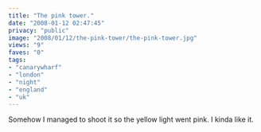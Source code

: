 ```yaml
---
title: "The pink tower."
date: "2008-01-12 02:47:45"
privacy: "public"
image: "2008/01/12/the-pink-tower/the-pink-tower.jpg"
views: "9"
faves: "0"
tags:
- "canarywharf"
- "london"
- "night"
- "england"
- "uk"
---
```

Somehow I managed to shoot it so the yellow light went pink. I kinda like it.
